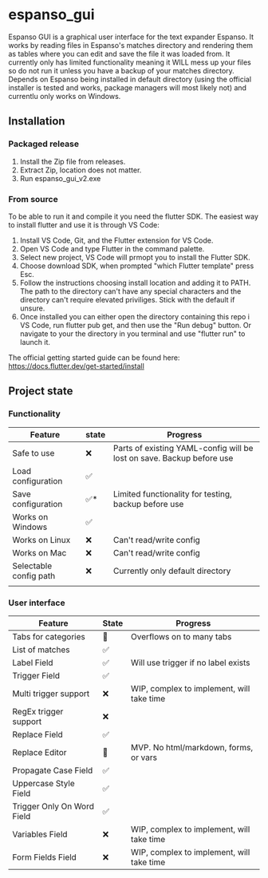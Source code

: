# espanso_gui

Espanso GUI is a graphical user interface for the text expander Espanso. It works by reading files in Espanso's matches directory and rendering them as tables where you can edit and save the file it was loaded from. It currently only has limited functionality meaning it WILL mess up your files so do not run it unless you have a backup of your matches directory. Depends on Espanso being installed in default directory (using the official installer is tested and works, package managers will most likely not) and currentlu only works on Windows.

## Installation

### Packaged release

1. Install the Zip file from releases.
2. Extract Zip, location does not matter.
3. Run espanso_gui_v2.exe


### From source

To be able to run it and compile it you need the flutter SDK. The easiest way to install flutter and use it is through VS Code:
1. Install VS Code, Git, and the Flutter extension for VS Code.
2. Open VS Code and type Flutter in the command palette.
3. Select new project, VS Code will prmopt you to install the Flutter SDK.
4. Choose download SDK, when prompted "which Flutter template" press Esc.
5. Follow the instructions choosing install location and adding it to PATH. The path to the directory can't have any special characters and the directory can't require elevated priviliges. Stick with the default if unsure.
6. Once installed you can either open the directory containing this repo i VS Code, run flutter pub get, and then use the "Run debug" button. Or navigate to your the directory in you terminal and use "flutter run" to launch it.

The official getting started guide can be found here: https://docs.flutter.dev/get-started/install

## Project state


### Functionality
| Feature                | state | Progress                                                              |
| ---------------------- | ----- | --------------------------------------------------------------------- |
| Safe to use            | :x:   | Parts of existing YAML-config will be lost on save. Backup before use |
| Load configuration     | ✅    |                                                                       |
| Save configuration     | ✅*   | Limited functionality for testing, backup before use                  |
| Works on Windows       | ✅    |                                                                       |
| Works on Linux         | ❌    | Can't read/write config                                               |
| Works on Mac           | ❌    | Can't read/write config                                               |
| Selectable config path | ❌    | Currently only default directory                                      |
|                        |       |                                                                       |

### User interface
| Feature                    | State          | Progress                                  |
| -------------------------- | -------------- | ----------------------------------------- |
| Tabs for categories        | :construction: | Overflows on to many tabs                 |
| List of matches            | ✅             |                                           |
| Label Field                | ✅             | Will use trigger if no label exists       |
| Trigger Field              | ✅             |                                           |
| Multi trigger support      | ❌             | WIP, complex to implement, will take time |
| RegEx trigger support      | ❌             |                                           |
| Replace Field              | ✅             |                                           |
| Replace Editor             | :construction: | MVP. No html/markdown, forms, or vars     |
| Propagate Case Field       | ✅             |                                           |
| Uppercase Style Field      | ✅             |                                           |
| Trigger Only On Word Field | ✅             |                                           |
| Variables Field            | ❌             | WIP, complex to implement, will take time |
| Form Fields Field          | ❌             | WIP, complex to implement, will take time |




